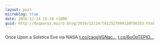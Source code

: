 ```yaml
---
layout: post
microblog: true
date: 2016-12-24 15:18 +1000
guid: http://desparoz.micro.blog/2016/12/24/t812527899110756353.html
---
```

Once Upon a Solstice Eve via NASA [t.co/caogVGNac...](https://t.co/caogVGNacb) [t.co/6oOpTEPlO...](https://t.co/6oOpTEPlOF)
